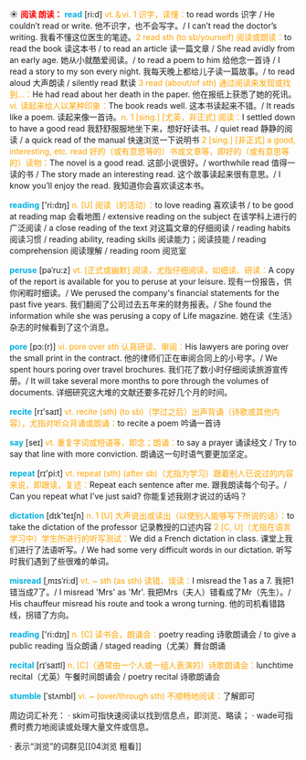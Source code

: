 ☀ <font color="red">**阅读 朗读：**</font>
<font color="sky blue">**read**</font> [ri:d] 
<font color="orange">vt.＆vi. 1 识字，读懂：</font>to read words 识字 / He couldn’t read or write. 他不识字，也不会写字。/ I can’t read the doctor’s writing. 我看不懂这位医生的笔迹。<font color="orange">2 read sth (to sb/yourself) 阅读或朗读：</font>to read the book 读这本书 / to read an article 读一篇文章 / She read avidly from an early age. 她从小就酷爱阅读。/ to read a poem to him 给他念一首诗 / I read a story to my son every night. 我每天晚上都给儿子读一篇故事。/ to read aloud 大声朗读 / silently read 默读 <font color="orange">3 read (about/of sth) 通过阅读来发现或找到…：</font>He had read about her death in the paper. 他在报纸上获悉了她的死讯。<font color="orange">vi. 读起来给人以某种印象：</font>The book reads well. 这本书读起来不错。/ It reads like a poem. 读起来像一首诗。<font color="orange">n. 1 [sing.] [尤英，非正式] 阅读：</font>I settled down to have a good read 我舒舒服服地坐下来，想好好读书。/ quiet read 静静的阅读 / a quick read of the manual 快速浏览一下说明书 <font color="orange">2 [sing.] [非正式] a good, interesting, etc. read 好的（或有意思等的）书或文章等，即好的（或有意思等的）读物：</font>The novel is a good read. 这部小说很好。/ worthwhile read 值得一读的书 / The story made an interesting read. 这个故事读起来很有意思。/ I know you’ll enjoy the read. 我知道你会喜欢读这本书。

<font color="sky blue">**reading**</font> ['ri:dɪŋ] 
<font color="orange">n. [U] 阅读（的活动）：</font>to love reading 喜欢读书 / to be good at reading map 会看地图 / extensive reading on the subject 在该学科上进行的广泛阅读 / a close reading of the text 对这篇文章的仔细阅读 / reading habits 阅读习惯 / reading ability, reading skills 阅读能力；阅读技能 / reading comprehension 阅读理解 / reading room 阅览室
           
<font color="sky blue">**peruse**</font> [pəˈru:z]
<font color="orange">vt. [正式或幽默] 阅读，尤指仔细阅读，如细读、研读：</font>A copy of the report is available for you to peruse at your leisure. 现有一份报告，供你闲暇时细读。/ We perused the company's financial statements for the past five years. 我们翻阅了公司过去五年来的财务报表。/ She found the information while she was perusing a copy of Life magazine. 她在读《生活》杂志的时候看到了这个消息。
           
<font color="sky blue">**pore**</font> [pɔ:(r)]
<font color="orange">vi. pore over sth 认真研读、审阅：</font>His lawyers are poring over the small print in the contract. 他的律师们正在审阅合同上的小号字。/ We spent hours poring over travel brochures. 我们花了数小时仔细阅读旅游宣传册。/ It will take several more months to pore through the volumes of documents. 详细研究这大堆的文献还要多花好几个月的时间。

<font color="sky blue">**recite**</font> [rɪ'saɪt] 
<font color="orange">vt. recite (sth) (to sb)（学过之后）出声背诵（诗歌或其他内容），尤指对听众背诵或朗诵：</font>to recite a poem 吟诵一首诗

<font color="sky blue">**say**</font> [seɪ] 
<font color="orange">vt. 重复字词或短语等，即念；朗诵：</font>to say a prayer 诵读经文 / Try to say that line with more conviction. 朗诵这一句时语气要更加坚定。

<font color="sky blue">**repeat**</font> [rɪ'pi:t] 
<font color="orange">vt. repeat (sth) (after sb)（尤指为学习）跟着别人已说过的内容来说，即跟读，复述：</font>Repeat each sentence after me. 跟我朗读每个句子。/ Can you repeat what I’ve just said? 你能复述我刚才说过的话吗？

<font color="sky blue">**dictation**</font> [dɪk'teɪʃn] 
<font color="orange">n. 1 [U] 大声说出或读出（以使别人能够写下所说的话）：</font>to take the dictation of the professor 记录教授的口述内容 <font color="orange">2 [C, U]（尤指在语言学习中）学生所进行的听写测试：</font>We did a French dictation in class. 课堂上我们进行了法语听写。/ We had some very difficult words in our dictation. 听写时我们遇到了些很难的单词。
           
<font color="sky blue">**misread**</font> [ˌmɪsˈri:d]
<font color="orange">vt. ~ sth (as sth) 读错、误读：</font>I misread the 1 as a 7. 我把1错当成7了。/ I misread 'Mrs' as 'Mr'. 我把Mrs（夫人）错看成了Mr（先生）。/ His chauffeur misread his route and took a wrong turning. 他的司机看错路线，拐错了方向。

<font color="sky blue">**reading**</font> ['ri:dɪŋ] 
<font color="orange">n. [C] 读书会，朗诵会：</font>poetry reading 诗歌朗诵会 / to give a public reading 当众朗诵 / staged reading（尤美）舞台朗诵
       
<font color="sky blue">**recital**</font> [rɪˈsaɪtl]
<font color="orange">n. [C]（通常由一个人或一组人表演的）诗歌朗诵会：</font>lunchtime recital（尤英）午餐时间朗诵会 / poetry recital 诗歌朗诵会

<font color="sky blue">**stumble**</font> [ˈstʌmbl]
<font color="orange">vi. ~ (over/through sth) 不顺畅地阅读：</font>了解即可

周边词汇补充：
· skim可指快速阅读以找到信息点，即浏览、略读；
· wade可指费时费力地阅读或处理大量文件或信息。

· 表示“浏览”的词群见[[04浏览 粗看]]

